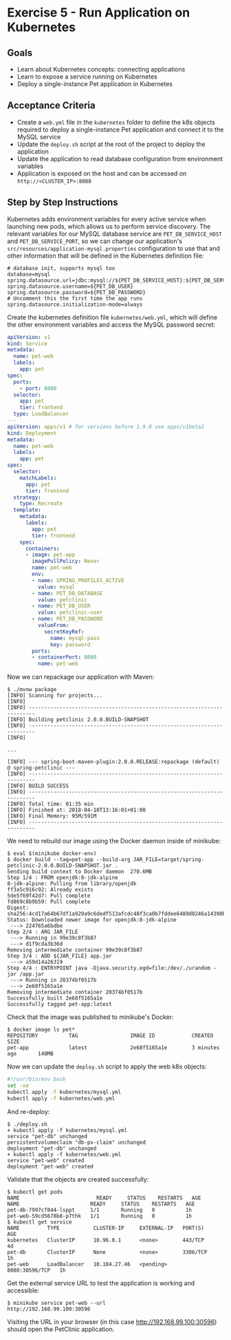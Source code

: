 # Exercise 5 - Run Application on Kubernetes

## Goals

* Learn about Kubernetes concepts: connecting applications
* Learn to expose a service running on Kubernetes
* Deploy a single-instance Pet application in Kubernetes

## Acceptance Criteria

* Create a `web.yml` file in the `kubernetes` folder to define the k8s objects
required to deploy a single-instance Pet application and connect it to the MySQL
service
* Update the `deploy.sh` script at the root of the project to deploy the application
* Update the application to read database configuration from environment variables
* Application is exposed on the host and can be accessed on `http://<CLUSTER_IP>:8080`

## Step by Step Instructions

Kubernetes adds environment variables for every active service when launching
new pods, which allows us to perform service discovery. The relevant variables
for our MySQL database service are `PET_DB_SERVICE_HOST` and `PET_DB_SERVICE_PORT`,
so we can change our application's `src/resources/application-mysql.properties`
configuration to use that and other information that will be defined in the
Kubernetes definition file:

```properties
# database init, supports mysql too
database=mysql
spring.datasource.url=jdbc:mysql://${PET_DB_SERVICE_HOST}:${PET_DB_SERVICE_PORT}/${PET_DB_DATABASE}
spring.datasource.username=${PET_DB_USER}
spring.datasource.password=${PET_DB_PASSWORD}
# Uncomment this the first time the app runs
spring.datasource.initialization-mode=always
```

Create the kubernetes definition file `kubernetes/web.yml`, which will define the
other environment variables and access the MySQL password secret:

```yaml
apiVersion: v1
kind: Service
metadata:
  name: pet-web
  labels:
    app: pet
spec:
  ports:
    - port: 8080
  selector:
    app: pet
    tier: frontend
  type: LoadBalancer
---
apiVersion: apps/v1 # for versions before 1.9.0 use apps/v1beta2
kind: Deployment
metadata:
  name: pet-web
  labels:
    app: pet
spec:
  selector:
    matchLabels:
      app: pet
      tier: frontend
  strategy:
    type: Recreate
  template:
    metadata:
      labels:
        app: pet
        tier: frontend
    spec:
      containers:
      - image: pet-app
        imagePullPolicy: Never
        name: pet-web
        env:
        - name: SPRING_PROFILES_ACTIVE
          value: mysql
        - name: PET_DB_DATABASE
          value: petclinic
        - name: PET_DB_USER
          value: petclinic-user
        - name: PET_DB_PASSWORD
          valueFrom:
            secretKeyRef:
              name: mysql-pass
              key: password
        ports:
        - containerPort: 8080
          name: pet-web
```

Now we can repackage our application with Maven:

```shell
$ ./mvnw package
[INFO] Scanning for projects...
[INFO]                                                                         
[INFO] ------------------------------------------------------------------------
[INFO] Building petclinic 2.0.0.BUILD-SNAPSHOT
[INFO] ------------------------------------------------------------------------
[INFO]

...

[INFO] --- spring-boot-maven-plugin:2.0.0.RELEASE:repackage (default) @ spring-petclinic ---
[INFO] ------------------------------------------------------------------------
[INFO] BUILD SUCCESS
[INFO] ------------------------------------------------------------------------
[INFO] Total time: 01:35 min
[INFO] Finished at: 2018-04-10T13:16:01+01:00
[INFO] Final Memory: 95M/591M
[INFO] ------------------------------------------------------------------------
```

We need to rebuild our image using the Docker daemon inside of minikube:

```shell
$ eval $(minikube docker-env)
$ docker build --tag=pet-app --build-arg JAR_FILE=target/spring-petclinic-2.0.0.BUILD-SNAPSHOT.jar .
Sending build context to Docker daemon  270.6MB
Step 1/4 : FROM openjdk:8-jdk-alpine
8-jdk-alpine: Pulling from library/openjdk
ff3a5c916c92: Already exists
5de5f69f42d7: Pull complete
fd869c8b9b59: Pull complete
Digest: sha256:4cd17a64b67df1a929a9c6dedf513afcdc48f3ca0b7fddee6489d0246a14390b
Status: Downloaded newer image for openjdk:8-jdk-alpine
 ---> 224765a6bdbe
Step 2/4 : ARG JAR_FILE
 ---> Running in 99e39c8f3b87
 ---> d1f9cda3b36d
Removing intermediate container 99e39c8f3b87
Step 3/4 : ADD ${JAR_FILE} app.jar
 ---> a59d14a26319
Step 4/4 : ENTRYPOINT java -Djava.security.egd=file:/dev/./urandom -jar /app.jar
 ---> Running in 20374bf0517b
 ---> 2e68f5165a1e
Removing intermediate container 20374bf0517b
Successfully built 2e68f5165a1e
Successfully tagged pet-app:latest
```

Check that the image was published to minikube's Docker:

```shell
$ docker image ls pet*
REPOSITORY          TAG                 IMAGE ID            CREATED             SIZE
pet-app             latest              2e68f5165a1e        3 minutes ago       140MB
```

Now we can update the `deploy.sh` script to apply the web k8s objects:

```bash
#!/usr/bin/env bash
set -xe
kubectl apply -f kubernetes/mysql.yml
kubectl apply -f kubernetes/web.yml
```

And re-deploy:

```shell
$ ./deploy.sh
+ kubectl apply -f kubernetes/mysql.yml
service "pet-db" unchanged
persistentvolumeclaim "db-pv-claim" unchanged
deployment "pet-db" unchanged
+ kubectl apply -f kubernetes/web.yml
service "pet-web" created
deployment "pet-web" created
```

Validate that the objects are created successfully:

```shell
$ kubectl get pods
NAME                         READY     STATUS    RESTARTS   AGE
NAME                       READY     STATUS    RESTARTS   AGE
pet-db-7997cf844-lsppt     1/1       Running   0          1h
pet-web-59cd5678b8-p7thk   1/1       Running   0          1h
$ kubectl get service
NAME         TYPE           CLUSTER-IP     EXTERNAL-IP   PORT(S)          AGE
kubernetes   ClusterIP      10.96.0.1      <none>        443/TCP          4d
pet-db       ClusterIP      None           <none>        3306/TCP         1h
pet-web      LoadBalancer   10.104.27.46   <pending>     8080:30596/TCP   1h
```

Get the external service URL to test the application is working and accessible:

```shell
$ minikube service pet-web --url
http://192.168.99.100:30596
```

Visiting the URL in your browser (in this case http://192.168.99.100:30596)
should open the PetClinic application.
